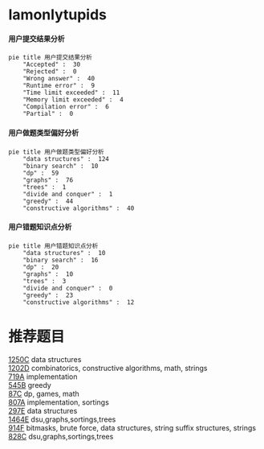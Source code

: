 # Iamonlytupids

<!-- tabs:start -->



#### **用户提交结果分析**

```mermaid
pie title 用户提交结果分析
    "Accepted" :  30
    "Rejected" :  0
    "Wrong answer" :  40
    "Runtime error" :  9
    "Time limit exceeded" :  11
    "Memory limit exceeded" :  4
    "Compilation error" :  6
    "Partial" :  0
```

#### **用户做题类型偏好分析**

```mermaid
pie title 用户做题类型偏好分析
    "data structures" :  124
    "binary search" :  10
    "dp" :  59
    "graphs" :  76
    "trees" :  1
    "divide and conquer" :  1
    "greedy" :  44
    "constructive algorithms" :  40
```
#### **用户错题知识点分析**

```mermaid
pie title 用户错题知识点分析
    "data structures" :  10
    "binary search" :  16
    "dp" :  20
    "graphs" :  10
    "trees" :  3
    "divide and conquer" :  0
    "greedy" :  23
    "constructive algorithms" :  12
```



<!-- tabs:end -->
# 推荐题目
[1250C](https://codeforces.com/contest/1250/problem/C)		data structures		  
[1202D](https://codeforces.com/contest/1202/problem/D)		combinatorics,
                        constructive algorithms,
                        math,
                        strings		  
[719A](https://codeforces.com/contest/719/problem/A)		implementation		  
[545B](https://codeforces.com/contest/545/problem/B)		greedy		  
[87C](https://codeforces.com/contest/87/problem/C)		dp,
                        games,
                        math		  
[807A](https://codeforces.com/contest/807/problem/A)		implementation,
                        sortings		  
[297E](https://codeforces.com/contest/297/problem/E)		data structures		  
[1464E](https://codeforces.com/contest/1464/problem/E)		dsu,graphs,sortings,trees		  
[914F](https://codeforces.com/contest/914/problem/F)		bitmasks,
                        brute force,
                        data structures,
                        string suffix structures,
                        strings		  
[828C](https://codeforces.com/contest/828/problem/C)		dsu,graphs,sortings,trees		  
